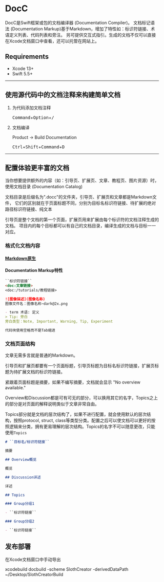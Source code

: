 # DocC

DocC是Swift框架或包的文档编译器 (Documentation Compiler)。
文档标记语法 (Documentation Markup)基于Markdown，增加了特性如：标识符链接、术语定义列表、代码列表和旁注。
另可提供交互式指引。生成的文档不仅可以直接在Xcode文档窗口中查看，还可以托管在网站上。

## Requirements

- Xcode 13+
- Swift 5.5+

---

## 使用源代码中的文档注释来构建简单文档

1. 为代码添加文档注释

    <kbd>Command</kbd>+<kbd>Option</kbd>+<kbd>/</kbd>

2. 文档编译

    Product -> Build Documentation

    <kbd>Ctrl</kbd>+<kbd>Shift</kbd>+<kbd>Command</kbd>+<kbd>D</kbd>

---

## 配置体验更丰富的文档

当你想要提供额外的内容（如：引导页、扩展页、文章、教程页、图片资源）时，使用文档目录 (Documentation Catalog)

文档目录是后缀名为".docc"的文件夹，引导页、扩展页和文章都是Markdown文件，
它们的区别就在于页面标题不同，分别为目标名标识符链接、待扩展的绝对路径标识符链接、纯文本

引导页是整个文档的第一个页面，扩展页用来扩展由每个标识符的文档注释生成的文档。
项目内的每个目标都可以有自己的文档目录，编译生成的文档与目标一一对应。

### 格式化文档内容

#### [Markdown原生](Markdown.md)

#### Documentation Markup特性

```markdown
``标识符链接``
<doc:文章链接>
<doc:/tutorials/教程链接>

![图像描述](图像名称)
图像文件名：图像名称~dark@2x.png

- term 术语: 定义
> Tip: 旁白
旁白类型：Note, Important, Warning, Tip, Experiment

代码块使用空格而不是Tab缩进
```

### 文档页面结构

文章无需多言就是普通的Markdown。

引导页和扩展页都要有一个页面标题，引导页标题为目标名标识符链接，扩展页标题为待扩展文档的标识符链接。

紧跟着页面标题是摘要，如果不编写摘要，文档就会显示 "No overview available."

Overview和Discussion都是可有可无的部分，可以换用其它的名字，Topics之上的部分是对页面的解释说明类似于文章非常自由。

Topics部分就是文档的层次结构了，如果不进行配置，就会使用默认的层次结构，按照protocol, struct, class等类型分类。配置之后可以使文档可以更好的按照逻辑来分类，拥有更易理解的层次结构。Topics的名字不可以随意更改，只能使用`Topics`


```markdown
# ``目标名/标识符链接``

摘要

## Overview概览

概览

## Discussion详述

详述

## Topics

### Group分组1

- ``标识符链接``

### Group分组2

- ``标识符链接``

```

## 发布部署
在Xcode文档窗口中手动导出

xcodebuild docbuild -scheme SlothCreator -derivedDataPath ~/Desktop/SlothCreatorBuild
